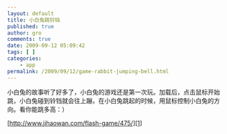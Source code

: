 ```yaml
---
layout: default
title: 小白兔跳铃铛
published: true
author: gro
comments: true
date: 2009-09-12 05:09:42
tags: [ ]
categories:
    - app
permalink: /2009/09/12/game-rabbit-jumping-bell.html
---
```

小白兔的故事听了好多了，小白兔的游戏还是第一次玩。加载后，点击鼠标开始跳，小白兔碰到铃铛就会往上蹦，在小白兔跳起的时候，用鼠标控制小白兔的方向。看你能跳多高：）



[http://www.jihaowan.com/flash-game/475/][1]



 [1]: http://www.jihaowan.com/flash-game/475/ "http://www.jihaowan.com/flash-game/475/"